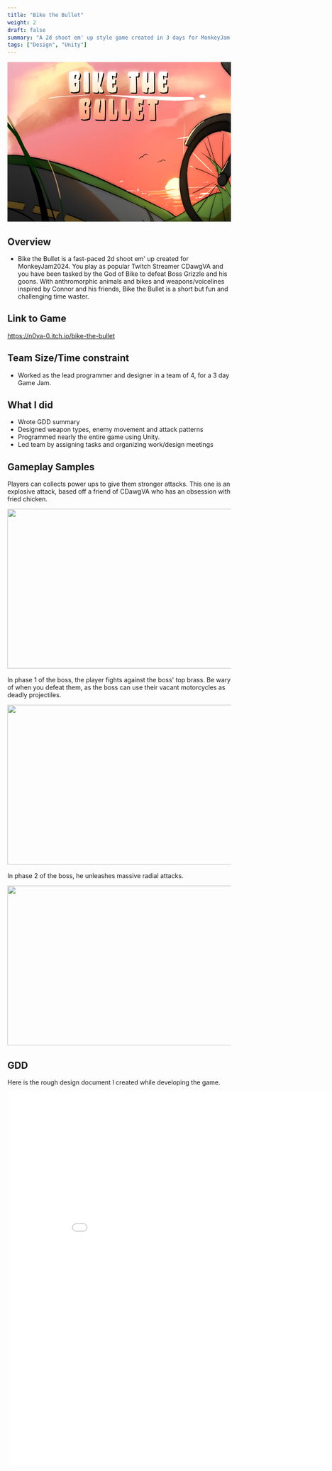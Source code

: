 ```yaml
---
title: "Bike the Bullet"
weight: 2
draft: false
summary: "A 2d shoot em' up style game created in 3 days for MonkeyJam 2024"
tags: ["Design", "Unity"]
---
```

<p><img src="btbmm.png" width="640" height = "360"></p>

## Overview
- Bike the Bullet is a fast-paced 2d shoot em' up created for MonkeyJam2024. You play as popular Twitch Streamer CDawgVA and you have been tasked by the God of Bike to defeat Boss Grizzle and his goons. With anthromorphic animals and bikes and weapons/voicelines inspired by Connor and his friends, Bike the Bullet is a short but fun and challenging time waster.

## Link to Game

https://n0va-0.itch.io/bike-the-bullet

## Team Size/Time constraint
- Worked as the lead programmer and designer in a team of 4, for a 3 day Game Jam.

## What I did
- Wrote GDD summary
- Designed weapon types, enemy movement and attack patterns
- Programmed nearly the entire game using Unity.
- Led team by assigning tasks and organizing work/design meetings

## Gameplay Samples

Players can collects power ups to give them stronger attacks. This one is an explosive attack, based off a friend of CDawgVA who has an obsession with fried chicken.<p><img src="powerup.gif" width="640" height = "360"></p>


In phase 1 of the boss, the player fights against the boss' top brass. Be wary of when you defeat them, as the boss can use their vacant motorcycles as deadly projectiles.
<p>
  <img src="motorcycle.gif" width="640" height = "360">
  
</p>

In phase 2 of the boss, he unleashes massive radial attacks.
<p><img src="screech.gif" width="640" height = "360"></p>

## GDD
Here is the rough design document I created while developing the game.

<embed src="Monkey Jam 2024 GDD - Google Docs.pdf" type="application/pdf" width="892" height="842"/>
